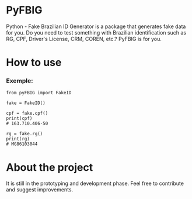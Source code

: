 # PyFBIG
Python - Fake Brazilian ID Generator is a package that generates fake data for you. Do you need to test something with Brazilian identification such as RG, CPF, Driver's License, CRM, COREN, etc.? PyFBIG is for you.

# How to use
### Exemple:

```
from pyFBIG import FakeID

fake = FakeID()

cpf = fake.cpf()
print(cpf)
# 163.710.406-50

rg = fake.rg()
print(rg)
# MG86103044
```

# About the project
It is still in the prototyping and development phase. Feel free to contribute and suggest improvements.